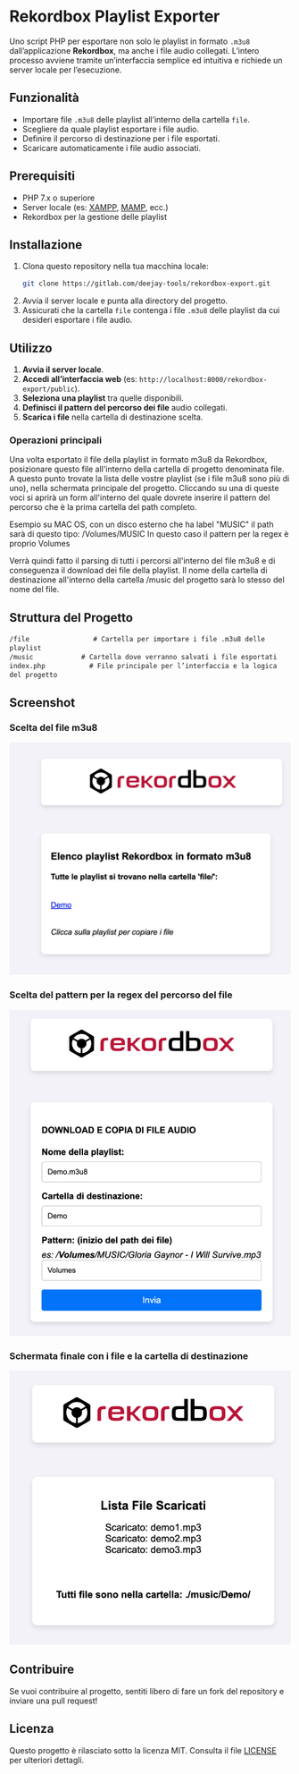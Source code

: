 # Rekordbox Playlist Exporter

Uno script PHP per esportare non solo le playlist in formato `.m3u8` dall’applicazione **Rekordbox**, ma anche i file audio collegati. L’intero processo avviene tramite un’interfaccia semplice ed intuitiva e richiede un server locale per l’esecuzione.

## Funzionalità
- Importare file `.m3u8` delle playlist all’interno della cartella `file`.
- Scegliere da quale playlist esportare i file audio.
- Definire il percorso di destinazione per i file esportati.
- Scaricare automaticamente i file audio associati.

## Prerequisiti
- PHP 7.x o superiore  
- Server locale (es: [XAMPP](https://www.apachefriends.org/), [MAMP](https://www.mamp.info/), ecc.)  
- Rekordbox per la gestione delle playlist  

## Installazione
1. Clona questo repository nella tua macchina locale:  
   ```bash
   git clone https://gitlab.com/deejay-tools/rekordbox-export.git
   ```  
2. Avvia il server locale e punta alla directory del progetto.  
3. Assicurati che la cartella `file` contenga i file `.m3u8` delle playlist da cui desideri esportare i file audio.  

## Utilizzo
1. **Avvia il server locale**.  
2. **Accedi all’interfaccia web** (es: `http://localhost:8000/rekordbox-export/public`).  
3. **Seleziona una playlist** tra quelle disponibili.  
4. **Definisci il pattern del percorso dei file** audio collegati.  
5. **Scarica i file** nella cartella di destinazione scelta.  

### Operazioni principali
Una volta esportato il file della playlist in formato m3u8 da Rekordbox, posizionare questo file all'interno
della cartella di progetto denominata file.
A questo punto trovate la lista delle vostre playlist (se i file m3u8 sono più di uno), nella schermata principale
del progetto.
Cliccando su una di queste voci si aprirà un form all'interno del quale dovrete inserire il pattern del percorso
che è la prima cartella del path completo.

Esempio su MAC OS, con un disco esterno che ha label "MUSIC" il path sarà di questo tipo:
/Volumes/MUSIC
In questo caso il pattern per la regex è proprio Volumes

Verrà quindi fatto il parsing di tutti i percorsi all'interno del file m3u8 e di conseguenza il download dei file
della playlist. Il nome della cartella di destinazione all'interno della cartella /music del progetto sarà lo stesso del nome del file.

## Struttura del Progetto
```
/file                # Cartella per importare i file .m3u8 delle playlist  
/music            # Cartella dove verranno salvati i file esportati  
index.php           # File principale per l’interfaccia e la logica del progetto  
```

## Screenshot


### Scelta del file m3u8
![Interfaccia principale](https://github.com/gdessi1965/djtools/blob/main/rekordbox-export-master/public/images/image1.png)
### Scelta del pattern per la regex del percorso del file
![Scelta percorso](https://github.com/gdessi1965/djtools/blob/main/rekordbox-export-master/public/images/image2.png)
### Schermata finale con i file e la cartella di destinazione
![Schermata finale](https://github.com/gdessi1965/djtools/blob/main/rekordbox-export-master/public/images/image3.png)


## Contribuire
Se vuoi contribuire al progetto, sentiti libero di fare un fork del repository e inviare una pull request!

## Licenza
Questo progetto è rilasciato sotto la licenza MIT. Consulta il file [LICENSE](LICENSE) per ulteriori dettagli.
